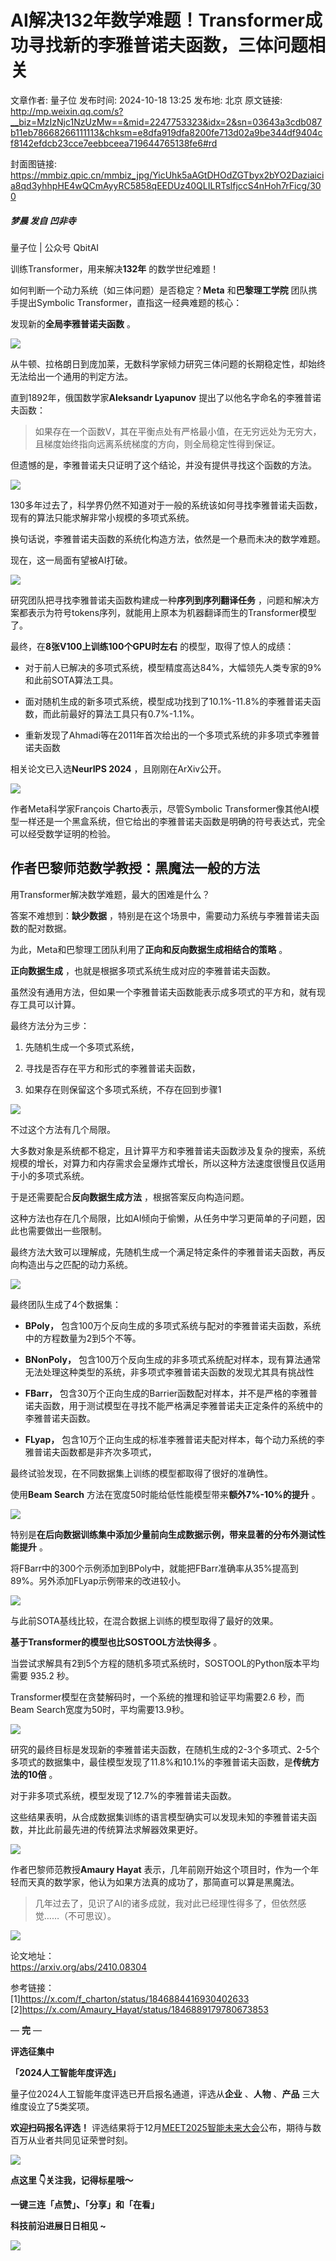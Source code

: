 # AI解决132年数学难题！Transformer成功寻找新的李雅普诺夫函数，三体问题相关

文章作者: 量子位
发布时间: 2024-10-18 13:25
发布地: 北京
原文链接: http://mp.weixin.qq.com/s?__biz=MzIzNjc1NzUzMw==&mid=2247753323&idx=2&sn=03643a3cdb087b11eb78668266111113&chksm=e8dfa919dfa8200fe713d02a9be344df9404cf8142efdcb23cce7eebbceea719644765138fe6#rd

封面图链接: https://mmbiz.qpic.cn/mmbiz_jpg/YicUhk5aAGtDHOdZGTbyx2bYO2Daziaicia8qd3yhhpHE4wQCmAyyRC5858qEEDUz40QLILRTslfjccS4nHoh7rFicg/300

##### 梦晨 发自 凹非寺  
量子位 | 公众号 QbitAI

训练Transformer，用来解决**132年** 的数学世纪难题！

如何判断一个动力系统（如三体问题）是否稳定？**Meta** 和**巴黎理工学院** 团队携手提出Symbolic
Transformer，直指这一经典难题的核心：

发现新的**全局李雅普诺夫函数** 。

![](https://mmbiz.qpic.cn/mmbiz_png/YicUhk5aAGtDHOdZGTbyx2bYO2Daziaicia8tlCLtfcvXfGibfib2XjjpCe4wgrwzMmbWs3pZO9qGtq96DGdnMjKY9FQ/640?wx_fmt=png&from=appmsg)

从牛顿、拉格朗日到庞加莱，无数科学家倾力研究三体问题的长期稳定性，却始终无法给出一个通用的判定方法。

直到1892年，俄国数学家**Aleksandr Lyapunov** 提出了以他名字命名的李雅普诺夫函数：

> 如果存在一个函数V，其在平衡点处有严格最小值，在无穷远处为无穷大，且梯度始终指向远离系统梯度的方向，则全局稳定性得到保证。

但遗憾的是，李雅普诺夫只证明了这个结论，并没有提供寻找这个函数的方法。

![](https://mmbiz.qpic.cn/mmbiz_png/YicUhk5aAGtDHOdZGTbyx2bYO2Daziaicia8Sd03LvxdS8P7AgvxuGLoIrGDlt5pibRaichENaTyqEbN2p9FLicJmQP0g/640?wx_fmt=png&from=appmsg)

130多年过去了，科学界仍然不知道对于一般的系统该如何寻找李雅普诺夫函数，现有的算法只能求解非常小规模的多项式系统。

换句话说，李雅普诺夫函数的系统化构造方法，依然是一个悬而未决的数学难题。

现在，这一局面有望被AI打破。

![](https://mmbiz.qpic.cn/mmbiz_png/YicUhk5aAGtDHOdZGTbyx2bYO2Daziaicia8bR6jklDZFPQbOBic5ktoqAF4VHRVDqJP66AyttUsDOjLFRIkkpAzMkQ/640?wx_fmt=png&from=appmsg)

研究团队把寻找李雅普诺夫函数构建成一种**序列到序列翻译任务**
，问题和解决方案都表示为符号tokens序列，就能用上原本为机器翻译而生的Transformer模型了。

最终，在**8张V100上训练100个GPU时左右** 的模型，取得了惊人的成绩：

  * 对于前人已解决的多项式系统，模型精度高达84%，大幅领先人类专家的9%和此前SOTA算法工具。

  * 面对随机生成的新多项式系统，模型成功找到了10.1%-11.8%的李雅普诺夫函数，而此前最好的算法工具只有0.7%-1.1%。

  * 重新发现了Ahmadi等在2011年首次给出的一个多项式系统的非多项式李雅普诺夫函数

相关论文已入选**NeurIPS 2024** ，且刚刚在ArXiv公开。

![](https://mmbiz.qpic.cn/mmbiz_png/YicUhk5aAGtDHOdZGTbyx2bYO2Daziaicia8TJ8r41n6mibmPUyEGicsbuz4NhrfAdR1WLopX7gsEJmkbGumNQzgxzDQ/640?wx_fmt=png&from=appmsg)

作者Meta科学家François Charto表示，尽管Symbolic
Transformer像其他AI模型一样还是一个黑盒系统，但它给出的李雅普诺夫函数是明确的符号表达式，完全可以经受数学证明的检验。

## 作者巴黎师范数学教授：黑魔法一般的方法

用Transformer解决数学难题，最大的困难是什么？

答案不难想到：**缺少数据** ，特别是在这个场景中，需要动力系统与李雅普诺夫函数的配对数据。

为此，Meta和巴黎理工团队利用了**正向和反向数据生成相结合的策略** 。

**正向数据生成** ，也就是根据多项式系统生成对应的李雅普诺夫函数。

虽然没有通用方法，但如果一个李雅普诺夫函数能表示成多项式的平方和，就有现存工具可以计算。

最终方法分为三步：

  1. 先随机生成一个多项式系统，

  2. 寻找是否存在平方和形式的李雅普诺夫函数，

  3. 如果存在则保留这个多项式系统，不存在回到步骤1

![](https://mmbiz.qpic.cn/mmbiz_png/YicUhk5aAGtDHOdZGTbyx2bYO2Daziaicia8nBq3prTia4E8BvAHuWjicibrgD8fvqqCsBmEdBVEXfSXAL51au7NG1aIA/640?wx_fmt=png&from=appmsg)

不过这个方法有几个局限。

大多数对象是系统都不稳定，且计算平方和李雅普诺夫函数涉及复杂的搜索，系统规模的增长，对算力和内存需求会呈爆炸式增长，所以这种方法速度很慢且仅适用于小的多项式系统。

于是还需要配合**反向数据生成方法** ，根据答案反向构造问题。

这种方法也存在几个局限，比如AI倾向于偷懒，从任务中学习更简单的子问题，因此也需要做出一些限制。

最终方法大致可以理解成，先随机生成一个满足特定条件的李雅普诺夫函数，再反向构造出与之匹配的动力系统。

![](https://mmbiz.qpic.cn/mmbiz_png/YicUhk5aAGtDHOdZGTbyx2bYO2Daziaicia8kpzLwdHpOibryaE6HDXF0IVmvg8WVDTlvDAs2VYwTz3zsKmr0WPoibrw/640?wx_fmt=png&from=appmsg)

最终团队生成了4个数据集：

  * **BPoly，** 包含100万个反向生成的多项式系统与配对的李雅普诺夫函数，系统中的方程数量为2到5个不等。

  * **BNonPoly，** 包含100万个反向生成的非多项式系统配对样本，现有算法通常无法处理这种类型的系统，非多项式李雅普诺夫函数的发现尤其具有挑战性

  * **FBarr，** 包含30万个正向生成的Barrier函数配对样本，并不是严格的李雅普诺夫函数，用于测试模型在寻找不能严格满足李雅普诺夫正定条件的系统中的李雅普诺夫函数。

  * **FLyap，** 包含10万个正向生成的标准李雅普诺夫配对样本，每个动力系统的李雅普诺夫函数都是非齐次多项式，

最终试验发现，在不同数据集上训练的模型都取得了很好的准确性。

使用**Beam Search** 方法在宽度50时能给低性能模型带来**额外7%-10%的提升** 。

![](https://mmbiz.qpic.cn/mmbiz_png/YicUhk5aAGtDHOdZGTbyx2bYO2Daziaicia8gBynqqM3X37G3xBsx112Uv1nt2SFnapqmlSY3p15UufHEn6fg76lZQ/640?wx_fmt=png&from=appmsg)

特别是**在后向数据训练集中添加少量前向生成数据示例，带来显著的分布外测试性能提升** 。

将FBarr中的300个示例添加到BPoly中，就能把FBarr准确率从35%提高到89%。另外添加FLyap示例带来的改进较小。

![](https://mmbiz.qpic.cn/mmbiz_png/YicUhk5aAGtDHOdZGTbyx2bYO2Daziaicia831ZwAM35pohhClxOWt1diaPiaoYSJzXibQFHUiaiaBv71QHkAqSRoWfOw6w/640?wx_fmt=png&from=appmsg)

与此前SOTA基线比较，在混合数据上训练的模型取得了最好的效果。

**基于Transformer的模型也比SOSTOOL方法快得多** 。

当尝试求解具有2到5个方程的随机多项式系统时，SOSTOOL的Python版本平均需要 935.2 秒。

Transformer模型在贪婪解码时，一个系统的推理和验证平均需要2.6 秒，而Beam Search宽度为50时，平均需要13.9秒。

![](https://mmbiz.qpic.cn/mmbiz_png/YicUhk5aAGtDHOdZGTbyx2bYO2Daziaicia8XCK4ePIOIQJAgNCyty3q9OvG2w3Gxt4BjOkZLC4Vmy5hl0IWM8ImDw/640?wx_fmt=png&from=appmsg)

研究的最终目标是发现新的李雅普诺夫函数，在随机生成的2-3个多项式、2-5个多项式的数据集中，最佳模型发现了11.8%和10.1%的李雅普诺夫函数，是**传统方法的10倍**
。

对于非多项式系统，模型发现了12.7%的李雅普诺夫函数。

这些结果表明，从合成数据集训练的语言模型确实可以发现未知的李雅普诺夫函数，并比此前最先进的传统算法求解器效果更好。

![](https://mmbiz.qpic.cn/mmbiz_png/YicUhk5aAGtDHOdZGTbyx2bYO2Daziaicia8q44ic5ADOerCK1NGS0xXibt5X4q8iccdsBKib2O9IodKialZ6SFa4qYRibkg/640?wx_fmt=png&from=appmsg)

作者巴黎师范教授**Amaury Hayat** 表示，几年前刚开始这个项目时，作为一个年轻而天真的数学家，他认为如果方法真的成功了，那简直可以算是黑魔法。

> 几年过去了，见识了AI的诸多成就，我对此已经理性得多了，但依然感觉……（不可思议）。

![](https://mmbiz.qpic.cn/mmbiz_png/YicUhk5aAGtDHOdZGTbyx2bYO2Daziaicia86oRyYgT7IKG7xdqxia5J3gYtLCzWouG1S3vIRyRRZR3Mo4XTiciaGf5BA/640?wx_fmt=png&from=appmsg)

论文地址：  
https://arxiv.org/abs/2410.08304

参考链接：  
[1]https://x.com/f_charton/status/1846884416930402633  
[2]https://x.com/Amaury_Hayat/status/1846889179780673853

— **完** —

**评选征集中**

**「2024人工智能年度评选」**

量子位2024人工智能年度评选已开启报名通道，评选从**企业** 、**人物** 、**产品** 三大维度设立了5类奖项。

**欢迎扫码报名评选！**
评选结果将于12月[MEET2025智能未来大会](http://mp.weixin.qq.com/s?__biz=MzIzNjc1NzUzMw==&mid=2247752188&idx=2&sn=c1bc1e4d987c3a10cfef338059b3dfb1&chksm=e8dfae8edfa82798657f4fcb6469d47175940482fd452f1aff146be45890942a2385a2533344&scene=21#wechat_redirect)公布，期待与数百万从业者共同见证荣誉时刻。

![](https://mmbiz.qpic.cn/mmbiz_png/YicUhk5aAGtAOVibXbw5eUnvqbCic6T1OKtFJzFhIdiauXic5xgYVG2LogYPX94d9GO5yiaQKicPFPUwgM30w350XNfIQ/640?wx_fmt=png&from=appmsg)

**点这里 👇关注我，记得标星哦～**

**一键三连「点赞」、「分享」和「在看」**

**科技前沿进展日日相见 ~**

![](https://mmbiz.qpic.cn/mmbiz_svg/g9RQicMD01M0tYoRQT2cMQRmPS5ZDyrrfzeksiay90KaDzlGBH61icqHxmgFKfvfXtVuwTHV740CDLAaXU1LIfZyoJEpYKcRIiaE/640?wx_fmt=svg)

